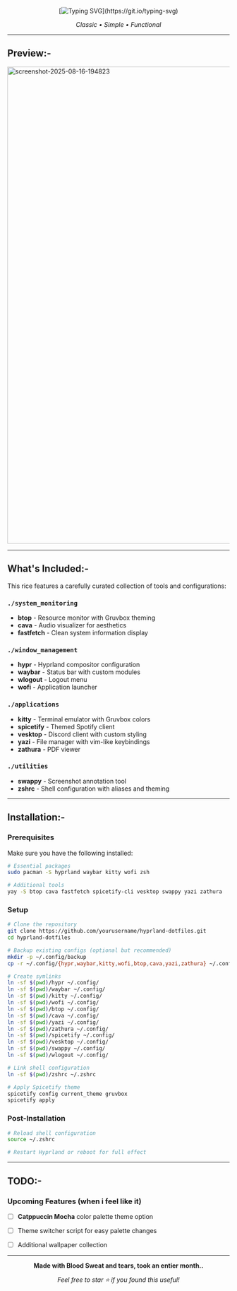 
<div align="center">

[![Typing SVG](https://readme-typing-svg.herokuapp.com?font=Iosevka&size=64&duration=3000&pause=1000&color=78997A&background=282828&center=true&vCenter=true&width=1000&height=150&lines=Sophos'+Hyprland+Rice..;Gruvbox+Configuration..;Arch+Linux+Setup..)](https://git.io/typing-svg)

*Classic • Simple • Functional*

</div>

---

## **Preview**:-

<!-- Add your screenshots here -->
<img width="1920" height="1080" alt="screenshot-2025-08-16-194823" src="https://github.com/user-attachments/assets/a501dd6a-cc40-47c1-8ed2-e1838b4146bb" />

---

## **What's Included**:-

This rice features a carefully curated collection of tools and configurations:

### **`./system_monitoring`**
- **btop** - Resource monitor with Gruvbox theming
- **cava** - Audio visualizer for aesthetics
- **fastfetch** - Clean system information display

### **`./window_management`** 
- **hypr** - Hyprland compositor configuration
- **waybar** - Status bar with custom modules
- **wlogout** - Logout menu
- **wofi** - Application launcher

### **`./applications`**
- **kitty** - Terminal emulator with Gruvbox colors
- **spicetify** - Themed Spotify client
- **vesktop** - Discord client with custom styling
- **yazi** - File manager with vim-like keybindings
- **zathura** - PDF viewer

### **`./utilities`**
- **swappy** - Screenshot annotation tool
- **zshrc** - Shell configuration with aliases and theming

---

## **Installation**:-

### **Prerequisites**
Make sure you have the following installed:
```bash
# Essential packages
sudo pacman -S hyprland waybar kitty wofi zsh

# Additional tools
yay -S btop cava fastfetch spicetify-cli vesktop swappy yazi zathura
```

### **Setup**
```bash
# Clone the repository
git clone https://github.com/yourusername/hyprland-dotfiles.git
cd hyprland-dotfiles

# Backup existing configs (optional but recommended)
mkdir -p ~/.config/backup
cp -r ~/.config/{hypr,waybar,kitty,wofi,btop,cava,yazi,zathura} ~/.config/backup/ 2>/dev/null

# Create symlinks
ln -sf $(pwd)/hypr ~/.config/
ln -sf $(pwd)/waybar ~/.config/
ln -sf $(pwd)/kitty ~/.config/
ln -sf $(pwd)/wofi ~/.config/
ln -sf $(pwd)/btop ~/.config/
ln -sf $(pwd)/cava ~/.config/
ln -sf $(pwd)/yazi ~/.config/
ln -sf $(pwd)/zathura ~/.config/
ln -sf $(pwd)/spicetify ~/.config/
ln -sf $(pwd)/vesktop ~/.config/
ln -sf $(pwd)/swappy ~/.config/
ln -sf $(pwd)/wlogout ~/.config/

# Link shell configuration
ln -sf $(pwd)/zshrc ~/.zshrc

# Apply Spicetify theme
spicetify config current_theme gruvbox
spicetify apply
```

### **Post-Installation**
```bash
# Reload shell configuration
source ~/.zshrc

# Restart Hyprland or reboot for full effect
```

---

##  **TODO**:-

### **Upcoming Features (when i feel like it)**
- [ ] **Catppuccin Mocha** color palette theme option
- [ ] Theme switcher script for easy palette changes
- [ ] Additional wallpaper collection


---

<div align="center">

**Made with Blood Sweat and tears, took an entier month..**

*Feel free to star ⭐ if you found this useful!*

</div>
